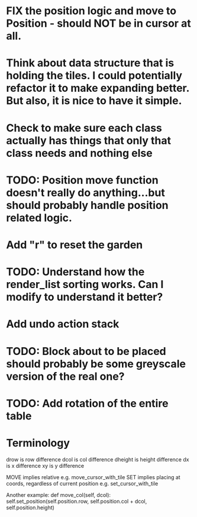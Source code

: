 # FIX the position logic and move to Position - should NOT be in cursor at all.

# Think about data structure that is holding the tiles. I could potentially refactor it to make expanding better. But also, it is nice to have it simple.

# Check to make sure each class actually has things that only that class needs and nothing else

# TODO: Position move function doesn't really do anything...but should probably handle position related logic.

# Add "r" to reset the garden

# TODO: Understand how the render_list sorting works. Can I modify to understand it better?

# Add undo action stack

# TODO: Block about to be placed should probably be some greyscale version of the real one?

# TODO: Add rotation of the entire table

# Terminology

drow is row difference
dcol is col difference
dheight is height difference
dx is x difference
xy is y difference

MOVE implies relative
e.g. move_cursor_with_tile
SET implies placing at coords, regardless of current position
e.g. set_cursor_with_tile

Another example:
def move_col(self, dcol):
self.set_position(self.position.row, self.position.col + dcol, self.position.height)
